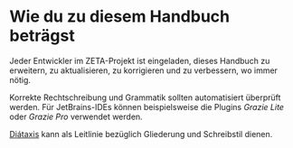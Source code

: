 # Wie du zu diesem Handbuch beträgst

Jeder Entwickler im ZETA-Projekt ist eingeladen, dieses Handbuch zu erweitern,
zu aktualisieren, zu korrigieren und zu verbessern, wo immer nötig.

Korrekte Rechtschreibung und Grammatik sollten automatisiert überprüft werden.
Für JetBrains-IDEs können beispielsweise die Plugins _Grazie Lite_ oder _Grazie
Pro_ verwendet werden.

[Diátaxis](https://diataxis.fr/) kann als Leitlinie bezüglich Gliederung und
Schreibstil dienen.
